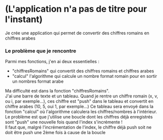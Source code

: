 <h1>(L'application n'a pas de titre pour l'instant)</h1>
<p>Je crée une application qui permet de convertir des chiffres romains en chiffres arabes</p>
<h3>Le problème que je rencontre</h3>
<p>Parmi mes fonctions, j'en ai deux essentielles :</p>
<ul><li>"chiffresRomains" qui convertit des chiffres romains et chiffres arabes</li>
<li>"calcul" l'algorithme qui calcule un nombre format romain pour en sortir un nombres format arabe</li></ul>
<p>Ma difficulté est dans la fonction "chiffresRomains". </br> J'ai une barre de texte et un tableau. Quand je rentre
un chiffre romain (x, v, ou i, par exemple...), ces chiffre est "push" dans le tableau et convertit en chiffre arabes (10, 5, oui 1, par exemple...) Ce tableau sera envoyé dans la fonction "calcul" où l'algorithme calculera les chiffres/nombres à l'intérieur.</br> Le problème est que j'utilise une boucle dont les chiffres déjà enregistrés sont "push" une nouvelle fois quand l'index s'incrémente !</br>
Il faut que, malgré l'incrémentation de l'index, le chiffre déjà push soit ne doit être push une 2ème fois à cause de la boucle</p>